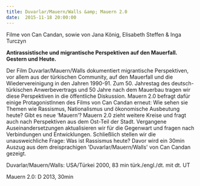 ```yaml
---
title: Duvarlar/Mauern/Walls &amp; Mauern 2.0
date:  2015-11-18 20:00:00
---
```


Filme von Can Candan, sowie von Jana König, Elisabeth Steffen &amp; Inga Turczyn



<strong>Antirassistische und migrantische Perspektiven auf den Mauerfall. Gestern und Heute.</strong>

Der Film Duvarlar/Mauern/Walls dokumentiert migrantische Perspektiven, vor allem aus der türkischen Community, auf den Mauerfall
und die Wiedervereinigung in den Jahren 1990-91. Zum 50. Jahrestag des deutsch-türkischen Anwerbevertrags und 50 Jahre nach
dem Mauerbau tragen wir diese Perspektiven in die öffentliche Diskussion. Mauern 2.0 befragt dafür einige ProtagonistInnen
des Films von Can Candan erneut: Wie sehen sie Themen wie Rassismus, Nationalismus und ökonomische Ausbeutung heute? Gibt
es neue ‘Mauern’? Mauern 2.0 zieht weitere Kreise und fragt auch nach Perspektiven aus dem Ost-Teil der Stadt. Vergangene
Auseinandersetzungen aktualisieren wir für die Gegenwart und fragen nach Verbindungen und Entwicklungen. Schließlich stellen
wir die unausweichliche Frage: Was ist Rassismus heute? Davor wird ein 30min Auszug aus dem dreisprachigen 'Duvarlar/Mauern/Walls'
von Can Candan gezeigt.


Duvarlar/Mauern/Walls: USA/Türkei 2000, 83 min türk./engl./dt. mit dt. UT

Mauern 2.0: D 2013, 30min

